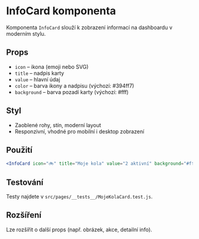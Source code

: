 # InfoCard komponenta

Komponenta `InfoCard` slouží k zobrazení informací na dashboardu v moderním stylu.

## Props
- `icon` – ikona (emoji nebo SVG)
- `title` – nadpis karty
- `value` – hlavní údaj
- `color` – barva ikony a nadpisu (výchozí: #394ff7)
- `background` – barva pozadí karty (výchozí: #fff)

## Styl
- Zaoblené rohy, stín, moderní layout
- Responzivní, vhodné pro mobilní i desktop zobrazení

## Použití
```jsx
<InfoCard icon="🚲" title="Moje kola" value="2 aktivní" background="#fff" />
```

## Testování
Testy najdete v `src/pages/__tests__/MojeKolaCard.test.js`.

## Rozšíření
Lze rozšířit o další props (např. obrázek, akce, detailní info).
